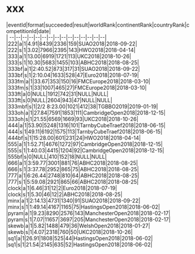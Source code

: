 # xxx


|eventId|format|succeeded|result|worldRank|continentRank|countryRank|competitionId|date|  
|	--|--|--|--|--|--|--|--|--|--|--|--|--|--|--|  
|222|a|1|4.91|8439|2336|159|SUAO2018|2018-09-22|  
|222|s|1|3.02|7966|2395|143|HWO2018|2018-04-14|  
|333|a|1|13.00|6919|1721|113|UKC2018|2018-10-26|  
|333|s|1|10.30|5683|1455|103|ABHC2018|2018-08-25|  
|333bf|a|1|2:40.52|873|317|31|SUAO2018|2018-09-22|  
|333bf|s|1|2:10.04|1633|528|47|Euro2018|2018-07-19|  
|333fm|a|1|33.67|353|150|16|FMCEurope2018|2018-03-10|  
|333fm|s|1|33|1007|465|27|FMCEurope2018|2018-03-10|  
|333ft|a|0|NULL|1912|742|31|NULL|NULL|  
|333ft|s|0|NULL|2604|943|47|NULL|NULL|  
|333mbf|s|1|2/2 8:23.00|1021|412|38|TGBBO2019|2019-01-19|  
|333oh|a|1|27.84|7591|1853|111|CambridgeOpen2018|2018-12-15|  
|333oh|s|1|21.55|6569|1669|93|UKC2018|2018-10-26|  
|444|a|1|53.90|5248|1316|101|TarnbyCubeTraef2018|2018-06-15|  
|444|s|1|49.11|6192|1575|113|TarnbyCubeTraef2018|2018-06-15|  
|444bf|s|1|15:28.00|601|231|24|HWO2018|2018-04-14|  
|555|a|1|1:52.71|4676|1272|97|CambridgeOpen2018|2018-12-15|  
|555|s|1|1:40.03|4415|1204|92|CambridgeOpen2018|2018-12-15|  
|555bf|s|0|NULL|410|152|18|NULL|NULL|  
|666|a|1|3:59.77|3001|881|76|ABHC2018|2018-08-25|  
|666|s|1|3:37.78|2952|865|75|ABHC2018|2018-08-25|  
|777|a|1|6:26.44|2748|810|64|ABHC2018|2018-08-25|  
|777|s|1|5:59.08|2921|865|66|ABHC2018|2018-08-25|  
|clock|a|1|6.46|31|12|2|Euro2018|2018-07-19|  
|clock|s|1|5.30|46|12|2|ABHC2018|2018-08-25|  
|minx|a|1|2:14.13|4731|1340|91|SUAO2018|2018-09-22|  
|minx|s|1|1:49.14|4167|1165|75|HastingsOpen2018|2018-06-02|  
|pyram|a|1|9.23|8290|2576|143|ManchesterOpen2018|2018-02-17|  
|pyram|s|1|7.07|11657|3697|205|ManchesterOpen2018|2018-02-17|  
|skewb|a|1|5.82|1488|479|36|WelshOpen2018|2018-01-27|  
|skewb|s|1|4.07|2318|760|50|UKC2018|2018-10-26|  
|sq1|a|1|26.91|1808|525|44|HastingsOpen2018|2018-06-02|  
|sq1|s|1|21.54|2145|635|52|HastingsOpen2018|2018-06-02|  
